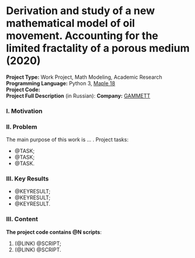# Derivation and study of a new mathematical model of oil movement. Accounting for the limited fractality of a porous medium (2020)
**Project Type:** Work Project, Math Modeling, Academic Research  
**Programming Language:** Python 3, [Maple 18](https://en.wikipedia.org/wiki/Maple_(software))  
**Project Сode:**  
**Project Full Description** (in Russian): 
**Company:** [GAMMETT](http://gammett.ugatu.su/index.php?option=com_content&view=article&id=726&Itemid=137)  



### I. Motivation


### II. Problem
The main purpose of this work is ... .
Project tasks:
* @TASK;  
* @TASK;  
* @TASK.

### III. Key Results 
* @KEYRESULT;  
* @KEYRESULT;  
* @KEYRESULT.

### III. Content


**The project code contains @N scripts**:
1. (@LINK) @SCRIPT;  
2. (@LINK) @SCRIPT.
